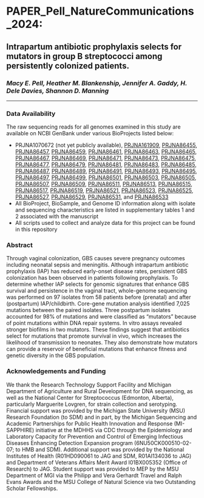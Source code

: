 # PAPER_Pell_NatureCommunications_2024:

## Intrapartum antibiotic prophylaxis selects for mutators in group B streptococci among persistently colonized patients.
### *Macy E. Pell, Heather M. Blankenship, Jennifer A. Gaddy, H. Dele Davies, Shannon D. Manning*
***

### Data Availability
The raw sequencing reads for all genomes examined in this study are available on NCBI GenBank under various BioProjects listed below:
* PRJNA1070672 (not yet publicly available), [PRJNA161909](https://www.ncbi.nlm.nih.gov/sra/?term=PRJNA161909), [PRJNA86455](https://www.ncbi.nlm.nih.gov/sra/?term=PRJNA86455), [PRJNA86457](https://www.ncbi.nlm.nih.gov/sra/?term=PRJNA86457), [PRJNA86459](https://www.ncbi.nlm.nih.gov/sra/?term=PRJNA86459), [PRJNA86461](https://www.ncbi.nlm.nih.gov/sra/?term=PRJNA86461), [PRJNA86463](https://www.ncbi.nlm.nih.gov/sra/?term=PRJNA86463), [PRJNA86465](https://www.ncbi.nlm.nih.gov/sra/?term=PRJNA86465), [PRJNA86467](https://www.ncbi.nlm.nih.gov/sra/?term=PRJNA86467), [PRJNA86469](https://www.ncbi.nlm.nih.gov/sra/?term=PRJNA86469), [PRJNA86471](https://www.ncbi.nlm.nih.gov/sra/?term=PRJNA86471), [PRJNA86473](https://www.ncbi.nlm.nih.gov/sra/?term=PRJNA86473), [PRJNA86475](https://www.ncbi.nlm.nih.gov/sra/?term=PRJNA86475), [PRJNA86477](https://www.ncbi.nlm.nih.gov/sra/?term=PRJNA86477), [PRJNA86479](https://www.ncbi.nlm.nih.gov/sra/?term=PRJNA86479), [PRJNA86481](https://www.ncbi.nlm.nih.gov/sra/?term=PRJNA86481), [PRJNA86483](https://www.ncbi.nlm.nih.gov/sra/?term=PRJNA86483), [PRJNA86485](https://www.ncbi.nlm.nih.gov/sra/?term=PRJNA86485), [PRJNA86487](https://www.ncbi.nlm.nih.gov/sra/?term=PRJNA86487), [PRJNA86489](https://www.ncbi.nlm.nih.gov/sra/?term=PRJNA86489), [PRJNA86491](https://www.ncbi.nlm.nih.gov/sra/?term=PRJNA86491), [PRJNA86493](https://www.ncbi.nlm.nih.gov/sra/?term=PRJNA86493), [PRJNA86495](https://www.ncbi.nlm.nih.gov/sra/?term=PRJNA86495), [PRJNA86497](https://www.ncbi.nlm.nih.gov/sra/?term=PRJNA86497), [PRJNA86499](https://www.ncbi.nlm.nih.gov/sra/?term=PRJNA86499), [PRJNA86501](https://www.ncbi.nlm.nih.gov/sra/?term=PRJNA86501), [PRJNA86503](https://www.ncbi.nlm.nih.gov/sra/?term=PRJNA86503), [PRJNA86505](https://www.ncbi.nlm.nih.gov/sra/?term=PRJNA86505), [PRJNA86507](https://www.ncbi.nlm.nih.gov/sra/?term=PRJNA86507), [PRJNA86509](https://www.ncbi.nlm.nih.gov/sra/?term=PRJNA86509), [PRJNA86511](https://www.ncbi.nlm.nih.gov/sra/?term=PRJNA86511), [PRJNA86513](https://www.ncbi.nlm.nih.gov/sra/?term=PRJNA86513), [PRJNA86515](https://www.ncbi.nlm.nih.gov/sra/?term=PRJNA86515), [PRJNA86517](https://www.ncbi.nlm.nih.gov/sra/?term=PRJNA86517), [PRJNA86519](https://www.ncbi.nlm.nih.gov/sra/?term=PRJNA86519), [PRJNA86521](https://www.ncbi.nlm.nih.gov/sra/?term=PRJNA86521), [PRJNA86523](https://www.ncbi.nlm.nih.gov/sra/?term=PRJNA86523), [PRJNA86525](https://www.ncbi.nlm.nih.gov/sra/?term=PRJNA86525), [PRJNA86527](https://www.ncbi.nlm.nih.gov/sra/?term=PRJNA86527), [PRJNA86529](https://www.ncbi.nlm.nih.gov/sra/?term=PRJNA86529), [PRJNA86531](https://www.ncbi.nlm.nih.gov/sra/?term=PRJNA86531), and [PRJNA86533](https://www.ncbi.nlm.nih.gov/sra/?term=PRJNA86533)
* All BioProject, BioSample, and Genome ID information along with isolate and sequencing characteristics are listed in supplementary tables 1 and 2 associated with the manuscript
* All scripts used to collect and analyze data for this project can be found in this repository


### Abstract
Through vaginal colonization, GBS causes severe pregnancy outcomes including neonatal sepsis and meningitis. Although intrapartum antibiotic prophylaxis (IAP) has reduced early-onset disease rates, persistent GBS colonization has been observed in patients following prophylaxis. To determine whether IAP selects for genomic signatures that enhance GBS survival and persistence in the vaginal tract, whole-genome sequencing was performed on 97 isolates from 58 patients before (prenatal) and after (postpartum) IAP/childbirth. Core-gene mutation analysis identified 7,025 mutations between the paired isolates. Three postpartum isolates accounted for 98% of mutations and were classified as “mutators” because of point mutations within DNA repair systems. In vitro assays revealed stronger biofilms in two mutators. These findings suggest that antibiotics select for mutations that promote survival in vivo, which increases the likelihood of transmission to neonates. They also demonstrate how mutators can provide a reservoir of beneficial mutations that enhance fitness and genetic diversity in the GBS population.


### Acknowledgements and Funding
We thank the Research Technology Support Facility and Michigan Department of Agriculture and Rural Development for DNA sequencing, as well as the National Center for Streptococcus (Edmonton, Alberta), particularly Marguerite Lovgren, for strain collection and serotyping. Financial support was provided by the Michigan State University (MSU) Research Foundation (to SDM) and in part, by the Michigan Sequencing and Academic Partnerships for Public Health Innovation and Response (MI-SAPPHIRE) initiative at the MDHHS via CDC through the Epidemiology and Laboratory Capacity for Prevention and Control of Emerging Infectious Diseases Enhancing Detection Expansion program (6NU50CK000510-02-07; to HMB and SDM). Additional support was provided by the National Institutes of Health (R01HD090061 to JAG and SDM, R01AI134036 to JAG) and Department of Veterans Affairs Merit Award I01BX005352 (Office of Research) to JAG. Student support was provided to MEP by the MSU Department of MGI via the Philipp and Vera Gerhardt Travel and Ralph Evans Awards and the MSU College of Natural Science via two Outstanding Scholar Fellowships.

